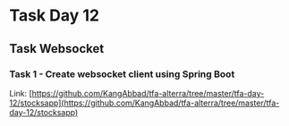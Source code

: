 # Task Day 12

## Task Websocket

### Task 1 - Create websocket client using Spring Boot

Link: [https://github.com/KangAbbad/tfa-alterra/tree/master/tfa-day-12/stocksapp](https://github.com/KangAbbad/tfa-alterra/tree/master/tfa-day-12/stocksapp)
